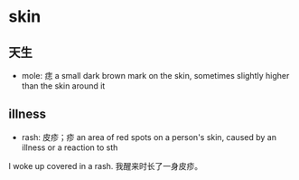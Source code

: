 # skin

## 天生

- mole: 痣 a small dark brown mark on the skin, sometimes slightly higher than the skin around it

## illness

- rash: 皮疹；疹 an area of red spots on a person's skin, caused by an illness or a reaction to sth

I woke up covered in a rash. 我醒来时长了一身皮疹。
